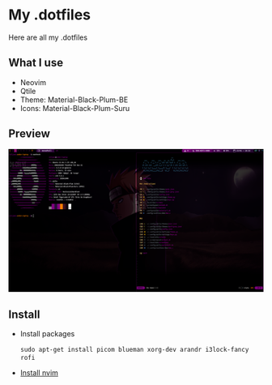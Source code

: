# My .dotfiles

Here are all my .dotfiles

## What I use

- Neovim 
- Qtile
- Theme: Material-Black-Plum-BE
- Icons: Material-Black-Plum-Suru

## Preview

![Preview](/Pictures/preview.png)

## Install

- Install packages
    ```
    sudo apt-get install picom blueman xorg-dev arandr i3lock-fancy rofi
    ```
- [Install nvim](https://github.com/3nd3r1/init.lua)

